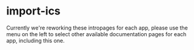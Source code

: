 # import-ics

Currently we're reworking these intropages for each app, please use the menu on the left to select other available documentation pages for each app, including this one.
